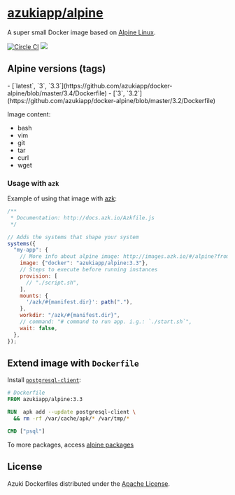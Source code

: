[azukiapp/alpine](http://images.azk.io/#/alpine)
==================

A super small Docker image based on [Alpine Linux][alpine].

[![Circle CI][circleci-badge]][circleci]
[![][imagelayers-badge]][imagelayers]

Alpine versions (tags)
---

<versions>
- [`latest`, `3`, `3.3`](https://github.com/azukiapp/docker-alpine/blob/master/3.4/Dockerfile)
- [`3`, `3.2`](https://github.com/azukiapp/docker-alpine/blob/master/3.2/Dockerfile)
</versions>

Image content:

  - bash
  - vim
  - git
  - tar
  - curl
  - wget

### Usage with `azk`

Example of using that image with [azk][azk]:

```javascript
/**
 * Documentation: http://docs.azk.io/Azkfile.js
 */

// Adds the systems that shape your system
systems({
  "my-app": {
    // More info about alpine image: http://images.azk.io/#/alpine?from=images-azkfile-alpine
    image: {"docker": "azukiapp/alpine:3.3"},
    // Steps to execute before running instances
    provision: [
      // "./script.sh",
    ],
    mounts: {
      '/azk/#{manifest.dir}': path("."),
    },
    workdir: "/azk/#{manifest.dir}",
    // command: "# command to run app. i.g.: `./start.sh`",
    wait: false,
  },
});
```

## Extend image with `Dockerfile`

Install [`postgresql-client`][postgresql-client]:

```dockerfile
# Dockerfile
FROM azukiapp/alpine:3.3

RUN  apk add --update postgresql-client \
  && rm -rf /var/cache/apk/* /var/tmp/*

CMD ["psql"]
```

To more packages, access [alpine packages][alpine-packages]

## License

Azuki Dockerfiles distributed under the [Apache License][license].

[azk]: http://azk.io
[postgresql-client]: https://pkgs.alpinelinux.org/package/main/x86_64/postgresql-client
[alpine-packages]: http://pkgs.alpinelinux.org/
[alpine]: http://alpinelinux.org/

[issues]: https://github.com/azukiapp/docker-alpine/issues

[circleci]: https://circleci.com/gh/azukiapp/docker-alpine
[circleci-badge]: https://circleci.com/gh/azukiapp/docker-alpine.svg?style=svg

[imagelayers]: https://imagelayers.io/?images=azukiapp/alpine:latest,azukiapp/alpine:3.3,azukiapp/alpine:3.2
[imagelayers-badge]: https://imagelayers.io/badge/azukiapp/elixir:latest.svg

[license]: ./LICENSE
